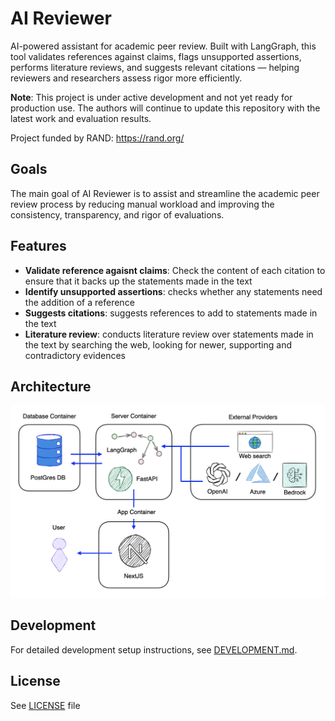# AI Reviewer

AI-powered assistant for academic peer review. Built with LangGraph, this tool validates references against claims, flags unsupported assertions, performs literature reviews, and suggests relevant citations — helping reviewers and researchers assess rigor more efficiently.

**Note**: This project is under active development and not yet ready for production use. The authors will continue to update this repository with the latest work and evaluation results.

Project funded by RAND: https://rand.org/

## Goals

The main goal of AI Reviewer is to assist and streamline the academic peer review process by reducing manual workload and improving the consistency, transparency, and rigor of evaluations.

## Features

- **Validate reference agaisnt claims**: Check the content of each citation to ensure that it backs up the statements made in the text
- **Identify unsupported assertions**: checks whether any statements need the addition of a reference
- **Suggests citations**: suggests references to add to statements made in the text
- **Literature review**: conducts literature review over statements made in the text by searching the web, looking for newer, supporting and contradictory evidences

## Architecture

![Architecture diagram](architecture.png)

## Development

For detailed development setup instructions, see [DEVELOPMENT.md](DEVELOPMENT.md).

## License

See [LICENSE](LICENSE) file

